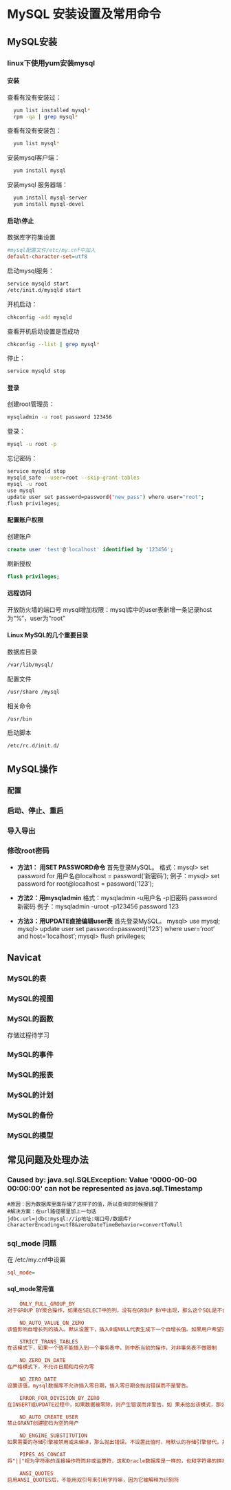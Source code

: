 # MySQL 安装设置及常用命令

## MySQL安装

### linux下使用yum安装mysql

#### 安装

查看有没有安装过：

```bash
  yum list installed mysql*
  rpm -qa | grep mysql*
```

查看有没有安装包：

```bash
  yum list mysql*
```

安装mysql客户端：

```bash
  yum install mysql
```

安装mysql 服务器端：

```bash
  yum install mysql-server
  yum install mysql-devel
```

#### 启动\停止

数据库字符集设置

  ```ini
  #mysql配置文件/etc/my.cnf中加入
  default-character-set=utf8
  ```

启动mysql服务：

  ```bash
  service mysqld start
  /etc/init.d/mysqld start
  ```

开机启动：

  ```bash
  chkconfig -add mysqld
  ```

查看开机启动设置是否成功

  ```bash
  chkconfig --list | grep mysql*
  ```

停止：

  ```bash
  service mysqld stop
  ```

#### 登录

创建root管理员：

  ```bash
  mysqladmin -u root password 123456
  ```

登录：

  ```bash
  mysql -u root -p
  ```

忘记密码：

  ```bash
  service mysqld stop
  mysqld_safe --user=root --skip-grant-tables
  mysql -u root
  use mysql
  update user set password=password("new_pass") where user="root";
  flush privileges;
  ```

#### 配置账户权限

创建账户

  ```sql
  create user 'test'@'localhost' identified by '123456';
  ```

刷新授权

  ```sql
  flush privileges;
  ```

#### 远程访问

  开放防火墙的端口号
  mysql增加权限：mysql库中的user表新增一条记录host为“%”，user为“root”

#### Linux MySQL的几个重要目录

数据库目录

  ```bash
  /var/lib/mysql/
  ```

配置文件

  ```bash
  /usr/share /mysql
  ```

相关命令

  ```bash
  /usr/bin
  ```

启动脚本

  ```bash
  /etc/rc.d/init.d/
  ```

## MySQL操作

### 配置

### 启动、停止、重启

### 导入导出

### 修改root密码

- **方法1： 用SET PASSWORD命令**
  首先登录MySQL。
  格式：mysql> set password for 用户名@localhost = password(‘新密码’);
  例子：mysql> set password for root@localhost = password(‘123’);

- **方法2：用mysqladmin**
  格式：mysqladmin -u用户名 -p旧密码 password 新密码
  例子：mysqladmin -uroot -p123456 password 123

- **方法3：用UPDATE直接编辑user表**
  首先登录MySQL。
  mysql> use mysql;
  mysql> update user set password=password(‘123’) where user=’root’ and host=’localhost’;
  mysql> flush privileges;

## Navicat

### MySQL的表

### MySQL的视图

### MySQL的函数

存储过程待学习

### MySQL的事件

### MySQL的报表

### MySQL的计划

### MySQL的备份

### MySQL的模型

## 常见问题及处理办法

### Caused by: java.sql.SQLException: Value '0000-00-00 00:00:00' can not be represented as java.sql.Timestamp

```properties
#原因：因为数据库里面存储了这样子的值，所以查询的时候报错了
#解决方案：在url路径哪里加上一句话
jdbc.url=jdbc:mysql://ip地址:端口号/数据库?characterEncoding=utf8&zeroDateTimeBehavior=convertToNull
```

### sql_mode 问题

在 /etc/my.cnf中设置

```ini
sql_mode=
```

#### sql_mode常用值

```ini
    ONLY_FULL_GROUP_BY
对于GROUP BY聚合操作，如果在SELECT中的列，没有在GROUP BY中出现，那么这个SQL是不合法的，因为列不在GROUP BY从句中。

    NO_AUTO_VALUE_ON_ZERO
该值影响自增长列的插入。默认设置下，插入0或NULL代表生成下一个自增长值。如果用户希望插入的值为0，该列又是自增长的，那么这个选项就有用了。

    STRICT_TRANS_TABLES
在该模式下，如果一个值不能插入到一个事务表中，则中断当前的操作，对非事务表不做限制

    NO_ZERO_IN_DATE
在严格模式下，不允许日期和月份为零

    NO_ZERO_DATE
设置该值，mysql数据库不允许插入零日期，插入零日期会抛出错误而不是警告。

    ERROR_FOR_DIVISION_BY_ZERO
在INSERT或UPDATE过程中，如果数据被零除，则产生错误而非警告。如 果未给出该模式，那么数据被零除时MySQL返回NULL

    NO_AUTO_CREATE_USER
禁止GRANT创建密码为空的用户

    NO_ENGINE_SUBSTITUTION
如果需要的存储引擎被禁用或未编译，那么抛出错误。不设置此值时，用默认的存储引擎替代，并抛出一个异常

    PIPES_AS_CONCAT
将"||"视为字符串的连接操作符而非或运算符，这和Oracle数据库是一样的，也和字符串的拼接函数Concat相类似

    ANSI_QUOTES
启用ANSI_QUOTES后，不能用双引号来引用字符串，因为它被解释为识别符
```